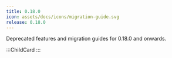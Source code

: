 ```yaml
---
title: 0.18.0
icon: assets/docs/icons/migration-guide.svg
release: 0.18.0
---
```


Deprecated features and migration guides for 0.18.0 and onwards.

:::ChildCard
:::